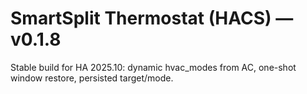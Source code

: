 # SmartSplit Thermostat (HACS) — v0.1.8
Stable build for HA 2025.10: dynamic hvac_modes from AC, one-shot window restore, persisted target/mode.
